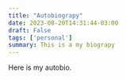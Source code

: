 ```yaml
---
title: "Autobiograpy"
date: 2023-08-20T14:31:44-03:00
draft: False
tags: ['personal']
summary: This is a my biograpy
---
```


Here is my autobio.